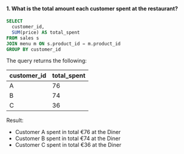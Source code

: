 #### 1. What is the total amount each customer spent at the restaurant?
```sql
SELECT
  customer_id,
  SUM(price) AS total_spent
FROM sales s
JOIN menu m ON s.product_id = m.product_id
GROUP BY customer_id
```

The query returns the following: 

| customer_id | total_spent |
| --- | --- |
| A | 76 |
| B | 74 |
| C | 36 |

Result: 
- Customer A spent in total €76 at the Diner
- Customer B spent in total €74 at the Diner
- Customer C spent in total €36 at the Diner
